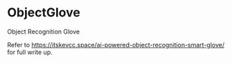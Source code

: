 # ObjectGlove
Object Recognition Glove



Refer to https://itskevcc.space/ai-powered-object-recognition-smart-glove/ for full write up.
